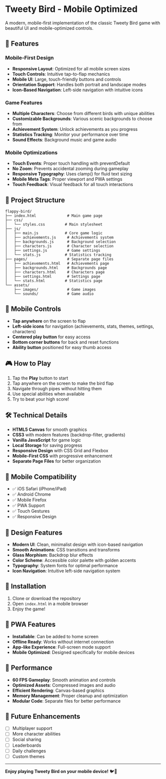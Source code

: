 # Tweety Bird - Mobile Optimized

A modern, mobile-first implementation of the classic Tweety Bird game with beautiful UI and mobile-optimized controls.

## 🚀 Features

### Mobile-First Design
- **Responsive Layout**: Optimized for all mobile screen sizes
- **Touch Controls**: Intuitive tap-to-flap mechanics
- **Mobile UI**: Large, touch-friendly buttons and controls
- **Orientation Support**: Handles both portrait and landscape modes
- **Icon-Based Navigation**: Left-side navigation with intuitive icons

### Game Features
- **Multiple Characters**: Choose from different birds with unique abilities
- **Customizable Backgrounds**: Various scenic backgrounds to choose from
- **Achievement System**: Unlock achievements as you progress
- **Statistics Tracking**: Monitor your performance over time
- **Sound Effects**: Background music and game audio

### Mobile Optimizations
- **Touch Events**: Proper touch handling with preventDefault
- **No Zoom**: Prevents accidental zooming during gameplay
- **Responsive Typography**: Uses clamp() for fluid text sizing
- **Mobile Meta Tags**: Proper viewport and PWA settings
- **Touch Feedback**: Visual feedback for all touch interactions

## 📁 Project Structure

```
flappy-bird/
├── index.html              # Main game page
├── css/
│   └── styles.css         # Main stylesheet
├── js/
│   ├── main.js            # Core game logic
│   ├── achievements.js     # Achievements system
│   ├── backgrounds.js      # Background selection
│   ├── characters.js       # Character selection
│   ├── settings.js         # Game settings
│   └── stats.js           # Statistics tracking
├── pages/                  # Separate page files
│   ├── achievements.html   # Achievements page
│   ├── backgrounds.html    # Backgrounds page
│   ├── characters.html     # Characters page
│   ├── settings.html       # Settings page
│   └── stats.html         # Statistics page
└── assets/
    ├── images/             # Game images
    └── sounds/             # Game audio
```

## 📱 Mobile Controls

- **Tap anywhere** on the screen to flap
- **Left-side icons** for navigation (achievements, stats, themes, settings, characters)
- **Centered play button** for easy access
- **Bottom corner buttons** for back and reset functions
- **Ability button** positioned for easy thumb access

## 🎮 How to Play

1. Tap the **Play** button to start
2. Tap anywhere on the screen to make the bird flap
3. Navigate through pipes without hitting them
4. Use special abilities when available
5. Try to beat your high score!

## 🛠️ Technical Details

- **HTML5 Canvas** for smooth graphics
- **CSS3** with modern features (backdrop-filter, gradients)
- **Vanilla JavaScript** for game logic
- **Local Storage** for saving progress
- **Responsive Design** with CSS Grid and Flexbox
- **Mobile-First CSS** with progressive enhancement
- **Separate Page Files** for better organization

## 📱 Mobile Compatibility

- ✅ iOS Safari (iPhone/iPad)
- ✅ Android Chrome
- ✅ Mobile Firefox
- ✅ PWA Support
- ✅ Touch Gestures
- ✅ Responsive Design

## 🎨 Design Features

- **Modern UI**: Clean, minimalist design with icon-based navigation
- **Smooth Animations**: CSS transitions and transforms
- **Glass Morphism**: Backdrop blur effects
- **Color Scheme**: Accessible color palette with golden accents
- **Typography**: System fonts for optimal performance
- **Icon Navigation**: Intuitive left-side navigation system

## 🔧 Installation

1. Clone or download the repository
2. Open `index.html` in a mobile browser
3. Enjoy the game!

## 📱 PWA Features

- **Installable**: Can be added to home screen
- **Offline Ready**: Works without internet connection
- **App-like Experience**: Full-screen mode support
- **Mobile Optimized**: Designed specifically for mobile devices

## 🎯 Performance

- **60 FPS Gameplay**: Smooth animation and controls
- **Optimized Assets**: Compressed images and audio
- **Efficient Rendering**: Canvas-based graphics
- **Memory Management**: Proper cleanup and optimization
- **Modular Code**: Separate files for better performance

## 🌟 Future Enhancements

- [ ] Multiplayer support
- [ ] More character abilities
- [ ] Social sharing
- [ ] Leaderboards
- [ ] Daily challenges
- [ ] Custom themes

---

**Enjoy playing Tweety Bird on your mobile device!** 🐦📱 